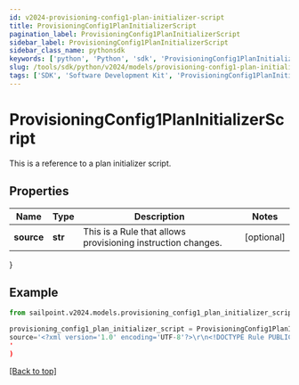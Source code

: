 ```yaml
---
id: v2024-provisioning-config1-plan-initializer-script
title: ProvisioningConfig1PlanInitializerScript
pagination_label: ProvisioningConfig1PlanInitializerScript
sidebar_label: ProvisioningConfig1PlanInitializerScript
sidebar_class_name: pythonsdk
keywords: ['python', 'Python', 'sdk', 'ProvisioningConfig1PlanInitializerScript', 'V2024ProvisioningConfig1PlanInitializerScript'] 
slug: /tools/sdk/python/v2024/models/provisioning-config1-plan-initializer-script
tags: ['SDK', 'Software Development Kit', 'ProvisioningConfig1PlanInitializerScript', 'V2024ProvisioningConfig1PlanInitializerScript']
---
```


# ProvisioningConfig1PlanInitializerScript

This is a reference to a plan initializer script.

## Properties

Name | Type | Description | Notes
------------ | ------------- | ------------- | -------------
**source** | **str** | This is a Rule that allows provisioning instruction changes. | [optional] 
}

## Example

```python
from sailpoint.v2024.models.provisioning_config1_plan_initializer_script import ProvisioningConfig1PlanInitializerScript

provisioning_config1_plan_initializer_script = ProvisioningConfig1PlanInitializerScript(
source='<?xml version='1.0' encoding='UTF-8'?>\r\n<!DOCTYPE Rule PUBLIC \"sailpoint.dtd\" \"sailpoint.dtd\">\r\n<Rule name=\"Example Rule\" type=\"BeforeProvisioning\">\r\n  <Description>Before Provisioning Rule which changes disables and enables to a modify.</Description>\r\n  <Source><![CDATA[\r\nimport sailpoint.object.*;\r\nimport sailpoint.object.ProvisioningPlan.AccountRequest;\r\nimport sailpoint.object.ProvisioningPlan.AccountRequest.Operation;\r\nimport sailpoint.object.ProvisioningPlan.AttributeRequest;\r\nimport sailpoint.object.ProvisioningPlan;\r\nimport sailpoint.object.ProvisioningPlan.Operation;\r\n\r\nfor ( AccountRequest accountRequest : plan.getAccountRequests() ) {\r\n  if ( accountRequest.getOp().equals( ProvisioningPlan.ObjectOperation.Disable ) ) {\r\n    accountRequest.setOp( ProvisioningPlan.ObjectOperation.Modify );\r\n  }\r\n  if ( accountRequest.getOp().equals( ProvisioningPlan.ObjectOperation.Enable ) ) {\r\n    accountRequest.setOp( ProvisioningPlan.ObjectOperation.Modify );\r\n  }\r\n}\r\n\r\n  ]]></Source>
'
)

```
[[Back to top]](#) 

